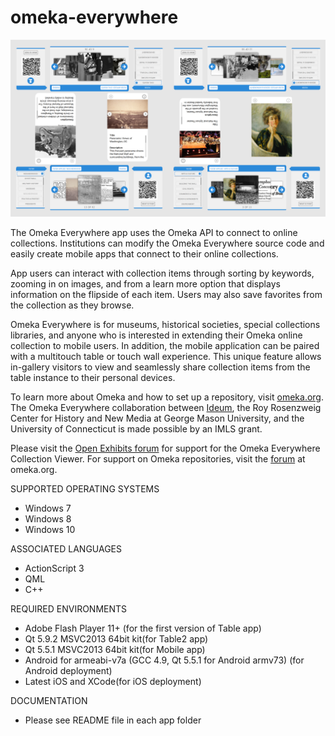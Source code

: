 # omeka-everywhere

![Omeka screenshot](Table2/OmekaTable2/content/readme/Capture.PNG)


The Omeka Everywhere app uses the Omeka API to connect to online collections. Institutions can modify the Omeka Everywhere source code and easily create mobile apps that connect to their online collections. 

App users can interact with collection items through sorting by keywords, zooming in on images, and from a learn more option that displays information on the flipside of each item. Users may also save favorites from the collection as they browse.

Omeka Everywhere is for museums, historical societies, special collections libraries, and anyone who is interested in extending their Omeka online collection to mobile users. In addition, the mobile application can be paired with a multitouch table or touch wall experience. This unique feature allows in-gallery visitors to view and seamlessly share collection items from the table instance to their personal devices.

To learn more about Omeka and how to set up a repository, visit [omeka.org](http://omeka.org/). The Omeka Everywhere collaboration between [Ideum](http://ideum.com), the Roy Rosenzweig Center for History and New Media at George Mason University, and the University of Connecticut is made possible by an IMLS grant.

Please visit the [Open Exhibits forum](http://forums.openexhibits.org/) for support for the Omeka Everywhere Collection Viewer. For support on Omeka repositories, visit the [forum](http://omeka.org/forums/) at omeka.org.




SUPPORTED OPERATING SYSTEMS
- Windows 7
- Windows 8
- Windows 10

ASSOCIATED LANGUAGES
- ActionScript 3
- QML
- C++

REQUIRED ENVIRONMENTS
- Adobe Flash Player 11+ (for the first version of Table app)
- Qt 5.9.2 MSVC2013 64bit kit(for Table2 app)
- Qt 5.5.1 MSVC2013 64bit kit(for Mobile app)
- Android for armeabi-v7a (GCC 4.9, Qt 5.5.1 for Android armv73) (for Android deployment)
- Latest iOS and XCode(for iOS deployment)

DOCUMENTATION
- Please see README file in each app folder
